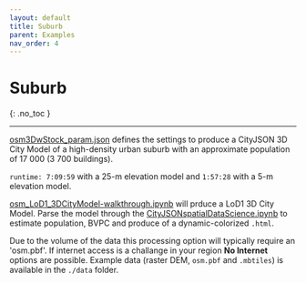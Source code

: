 ```yaml
---
layout: default
title: Suburb
parent: Examples
nav_order: 4
---
```


# Suburb
{: .no_toc }

---

[osm3DwStock_param.json](https://github.com/AdrianKriger/geo3D/blob/main/suburb/osm3DwStock_param.json) defines the settings to produce a CityJSON 3D City Model of a high-density urban suburb with an approximate population of 17 000 (3 700 buildings). 

`runtime: 7:09:59` with a 25-m elevation model and `1:57:28` with a 5-m elevation model.

[osm_LoD1_3DCityModel-walkthrough.ipynb](https://github.com/AdrianKriger/geo3D/blob/main/suburb/osm_LoD1_3DCityModel-walkthrough.ipynb) will prduce a LoD1 3D City Model. Parse the model through the [CityJSONspatialDataScience.ipynb](https://github.com/AdrianKriger/geo3D/blob/main/suburb/CityJSONspatialDataScience.ipynb) to estimate population, BVPC and produce of a dynamic-colorized `.html`.

Due to the volume of the data this processing option will typically require an 'osm.pbf'. 
If internet access is a challange in your region **No Internet** options are possible.
Example data (raster DEM, `osm.pbf` and `.mbtiles`) is available in the `./data` folder.
